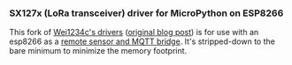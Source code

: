 ### SX127x (LoRa transceiver) driver for MicroPython on ESP8266

This fork of [Wei1234c's drivers](https://github.com/Wei1234c/SX127x_driver_for_MicroPython_on_ESP8266) ([original blog post](https://wei1234c.blogspot.tw/2017/08/sx127x-lora-transceiver-driver-for.html)) is for use with an esp8266 as a [remote sensor and MQTT bridge](https://github.com/brev-dev/LORA_esp8266_sensor_MQTT_bridge). It's stripped-down to the bare minimum to minimize the memory footprint.
